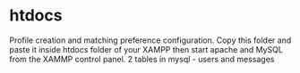# htdocs
Profile creation and matching preference configuration.
Copy this folder and paste it inside htdocs folder of your XAMPP then start apache and MySQL from the XAMMP control panel.
2 tables in mysql - users and messages
